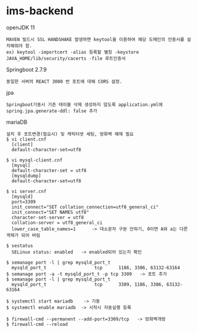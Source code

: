 # ims-backend
openJDK 11

    MAVEN 빌드시 SSL HANDSHAKE 발생하면 keytool을 이용하여 해당 도메인의 인증서를 설치해줘야 함.    
    ex) keytool -importcert -alias 등록할 별칭 -keystore JAVA_HOME/lib/security/cacerts -file 루트인증서

Springboot 2.7.9

    동일한 서버의 REACT 3000 번 포트에 대해 CORS 설정.

jpa

    Springboot기동시 기존 테이블 삭제 생성하지 않도록 application.yml에 spring.jpa.generate-ddl: false 추가

mariaDB

    설치 후 포트변경(필요시) 및 캐릭터셋 세팅, 방화벽 해제 필요
    $ vi client.cnf
      [client]
      default-character-set=utf8

    $ vi mysql-client.cnf
      [mysql]
      default-character-set = utf8
      [mysqldump]
      default-character-set=utf8

    $ vi server.cnf
      [mysqld]
      port=3309
      init_connect="SET collation_connection=utf8_general_ci"
      init_connect="SET NAMES utf8"
      character-set-server = utf8
      collation-server = utf8_general_ci
      lower_case_table_names=1      -> 대소문자 구분 안하기, 0이면 A와 a는 다른 객체가 되어 버림

    $ sestatus
      SELinux status: enabled   -> enabled되어 있는지 확인
      
    $ semanage port -l | grep mysqld_port_t
      mysqld_port_t                  tcp      1186, 3306, 63132-63164
    $ semanage port -a -t mysqld_port_t -p tcp 3309   -> 포트 추가
    $ semanage port -l | grep mysqld_port_t
      mysqld_port_t                  tcp      3309, 1186, 3306, 63132-63164
      
    $ systemctl start mariadb    -> 기동
    $ systemctl enable mariadb  -> 시작시 자동실행 등록
    
    $ firewall-cmd --permanent --add-port=3309/tcp   -> 방화벽개방
    $ firewall-cmd --reload


